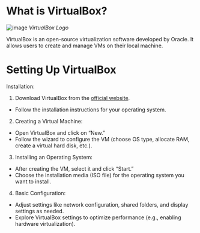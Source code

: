 # What is VirtualBox?
![image](https://github.com/user-attachments/assets/c0569bbc-651f-4ffe-8782-229858ee1ca2)
*VirtualBox Logo*

VirtualBox is an open-source virtualization software developed by Oracle. It allows users to create and manage VMs on their local machine.

# Setting Up VirtualBox
Installation:

1. Download VirtualBox from the [official website](https://www.virtualbox.org/).

* Follow the installation instructions for your operating system.

2. Creating a Virtual Machine:
* Open VirtualBox and click on “New.”
* Follow the wizard to configure the VM (choose OS type, allocate RAM, create a virtual hard disk, etc.).

3. Installing an Operating System:
* After creating the VM, select it and click “Start.”
* Choose the installation media (ISO file) for the operating system you want to install.

4. Basic Configuration:
* Adjust settings like network configuration, shared folders, and display settings as needed.
* Explore VirtualBox settings to optimize performance (e.g., enabling hardware virtualization).
